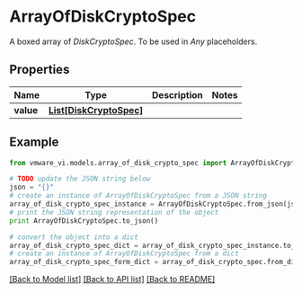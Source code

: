 # ArrayOfDiskCryptoSpec

A boxed array of *DiskCryptoSpec*. To be used in *Any* placeholders. 

## Properties
Name | Type | Description | Notes
------------ | ------------- | ------------- | -------------
**value** | [**List[DiskCryptoSpec]**](DiskCryptoSpec.md) |  | 

## Example

```python
from vmware_vi.models.array_of_disk_crypto_spec import ArrayOfDiskCryptoSpec

# TODO update the JSON string below
json = "{}"
# create an instance of ArrayOfDiskCryptoSpec from a JSON string
array_of_disk_crypto_spec_instance = ArrayOfDiskCryptoSpec.from_json(json)
# print the JSON string representation of the object
print ArrayOfDiskCryptoSpec.to_json()

# convert the object into a dict
array_of_disk_crypto_spec_dict = array_of_disk_crypto_spec_instance.to_dict()
# create an instance of ArrayOfDiskCryptoSpec from a dict
array_of_disk_crypto_spec_form_dict = array_of_disk_crypto_spec.from_dict(array_of_disk_crypto_spec_dict)
```
[[Back to Model list]](../README.md#documentation-for-models) [[Back to API list]](../README.md#documentation-for-api-endpoints) [[Back to README]](../README.md)


